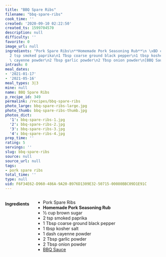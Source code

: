 ```yaml
---
title: "BBQ Spare Ribs"
filename: "bbq-spare-ribs"
cook_time: ''
created: '2020-09-10 02:22:50'
created_ts: 1599704570
description: null
difficulty: ''
favorite: 0
image_url: null
ingredients: "Pork Spare Ribs\n**Homemade Pork Seasoning Rub**\n \xBD cup brown sugar\n\
  2 tsp smoked paprika\n1 Tbsp coarse ground black pepper\n1 tbsp kosher salt\n1 dash\
  \ cayenne powder\n2 Tbsp garlic powder\n2 Tbsp onion powder\n[BBQ Sauce](/recipes/bbq-sauce)"
intrash: 0
meal_dates:
- '2021-01-17'
- '2021-05-16'
meal_types: 3|3
mine: null
name: BBQ Spare Ribs
p_recipe_id: 349
permalink: /recipes/bbq-spare-ribs
photo_large: bbq-spare-ribs-large.jpg
photo_thumb: bbq-spare-ribs-thumb.jpg
photos_dict:
  '1': bbq-spare-ribs-1.jpg
  '2': bbq-spare-ribs-2.jpg
  '3': bbq-spare-ribs-3.jpg
  '4': bbq-spare-ribs-4.jpg
prep_time: ''
rating: 5
servings: ''
slug: bbq-spare-ribs
source: null
source_url: null
tags:
- pork spare ribs
total_time: ''
type: null
uid: F6F34E62-D960-486A-9A20-B976D1309E32-50715-00080BBC09D1E91C
---
```

<div class="large-8 medium-7 columns" id="writeup">	</div><!-- #writeup -->
</div><!-- #row-one -->
<div class="row" id="row-two">	<div class="medium-4 small-5 columns" id="ingredients"><h4>Ingredients</h4><div class="box box-ingredients content"><ul>
<li>Pork Spare Ribs</li>
<li><strong>Homemade Pork Seasoning Rub</strong></li>
<li>½ cup brown sugar</li>
<li>2 tsp smoked paprika</li>
<li>1 Tbsp coarse ground black pepper</li>
<li>1 tbsp kosher salt</li>
<li>1 dash cayenne powder</li>
<li>2 Tbsp garlic powder</li>
<li>2 Tbsp onion powder</li>
<li><a href="/recipes/bbq-sauce">BBQ Sauce</a></li>
</ul>
</div>	</div>	<div class="medium-6 small-7 columns" id="directions">	</div>